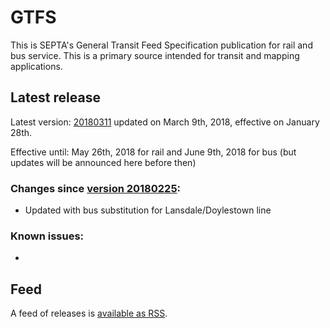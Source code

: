 # GTFS

This is SEPTA's General Transit Feed Specification publication for rail and bus service. This is a primary source intended for transit and mapping applications.

## Latest release

Latest version: [20180311](https://github.com/septadev/GTFS/releases/tag/v20180311) updated on March 9th, 2018, effective on January 28th.

Effective until: May 26th, 2018 for rail and June 9th, 2018 for bus (but updates will be announced here before then)

### Changes since [version 20180225](https://github.com/septadev/GTFS/releases/tag/v201802255): 
 
* Updated with bus substitution for Lansdale/Doylestown line

### Known issues:

* 

## Feed

A feed of releases is [available as RSS](https://github.com/septadev/GTFS/releases.atom).


